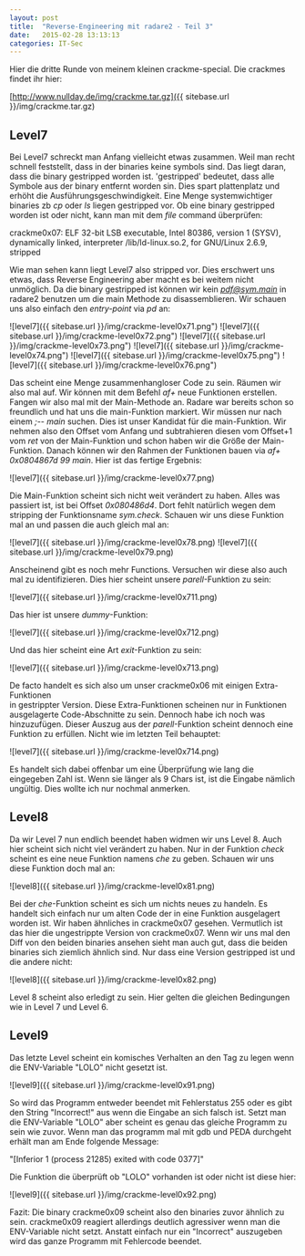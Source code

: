 ```yaml
---
layout: post
title:  "Reverse-Engineering mit radare2 - Teil 3"
date:   2015-02-28 13:13:13
categories: IT-Sec
---
```


Hier die dritte Runde von meinem kleinen crackme-special. Die crackmes findet
ihr hier:

[http://www.nullday.de/img/crackme.tar.gz]({{ sitebase.url }}/img/crackme.tar.gz)

Level7
------

Bei Level7 schreckt man Anfang vielleicht etwas zusammen. Weil man recht schnell
feststellt, dass in der binaries keine symbols sind. Das liegt daran, dass die
binary gestripped worden ist. 'gestripped' bedeutet, dass alle Symbole aus der
binary entfernt worden sin. Dies spart plattenplatz und erhöht die
Ausführungsgeschwindigkeit. Eine Menge systemwichtiger binaries zb *cp* oder
*ls* liegen gestripped vor. Ob eine binary gestripped worden ist oder nicht,
kann man mit dem *file* command überprüfen:

crackme0x07: ELF 32-bit LSB executable, Intel 80386, version 1 (SYSV),
dynamically linked, interpreter /lib/ld-linux.so.2, for GNU/Linux 2.6.9,
stripped

Wie man sehen kann liegt Level7 also stripped vor. Dies erschwert uns etwas,
dass Reverse Engineering aber macht es bei weitem nicht unmöglich. Da die binary
gestripped ist können wir kein *pdf@sym.main* in radare2 benutzen um die main
Methode zu disassemblieren. Wir schauen uns also einfach den *entry-point* via
*pd* an:

![level7]({{ sitebase.url }}/img/crackme-level0x71.png")
![level7]({{ sitebase.url }}/img/crackme-level0x72.png")
![level7]({{ sitebase.url }}/img/crackme-level0x73.png")
![level7]({{ sitebase.url }}/img/crackme-level0x74.png")
![level7]({{ sitebase.url }}/img/crackme-level0x75.png")
![level7]({{ sitebase.url }}/img/crackme-level0x76.png")

Das scheint eine Menge zusammenhangloser Code zu sein. Räumen wir also mal auf.
Wir können mit dem Befehl *af+ <offset> <size> <func name>* neue Funktionen
erstellen. Fangen wir also mal mit der Main-Methode an. Radare war bereits schon
so freundlich und hat uns die main-Funktion markiert. Wir müssen nur nach einem
*;-- main* suchen. Dies ist unser Kandidat für die main-Funktion. Wir nehmen
also den Offset vom Anfang und subtrahieren diesen vom Offset+1 vom *ret* von der
Main-Funktion und schon haben wir die Größe der Main-Funktion. Danach können wir
den Rahmen der Funktionen bauen via *af+ 0x0804867d 99 main*. Hier ist das
fertige Ergebnis:

![level7]({{ sitebase.url }}/img/crackme-level0x77.png)

Die Main-Funktion scheint sich nicht weit verändert zu haben. Alles was passiert
ist, ist bei Offset *0x080486d4*. Dort fehlt natürlich wegen dem stripping der
Funktionsname *sym.check*. Schauen wir uns diese Funktion mal an und passen die
auch gleich mal an:

![level7]({{ sitebase.url }}/img/crackme-level0x78.png)
![level7]({{ sitebase.url }}/img/crackme-level0x79.png)

Anscheinend gibt es noch mehr Functions. Versuchen wir diese also auch mal zu
identifizieren. Dies hier scheint unsere *parell*-Funktion zu sein:

![level7]({{ sitebase.url }}/img/crackme-level0x711.png)

Das hier ist unsere *dummy*-Funktion:

![level7]({{ sitebase.url }}/img/crackme-level0x712.png)

Und das hier scheint eine Art *exit*-Funktion zu sein:

![level7]({{ sitebase.url }}/img/crackme-level0x713.png)

De facto handelt es sich also um unser crackme0x06 mit einigen Extra-Funktionen  
in gestrippter Version. Diese Extra-Funktionen scheinen nur in Funktionen
ausgelagerte Code-Abschnitte zu sein. Dennoch habe ich noch was hinzuzufügen. 
Dieser Auszug aus der *parell*-Funktion scheint dennoch eine Funktion zu erfüllen. 
Nicht wie im letzten Teil behauptet:

![level7]({{ sitebase.url }}/img/crackme-level0x714.png)

Es handelt sich dabei offenbar um eine Überprüfung wie lang die eingegeben Zahl
ist. Wenn sie länger als 9 Chars ist, ist die Eingabe nämlich ungültig. Dies
wollte ich nur nochmal anmerken. 

Level8
------

Da wir Level 7 nun endlich beendet haben widmen wir uns Level 8. Auch hier
scheint sich nicht viel verändert zu haben. Nur in der Funktion *check* scheint
es eine neue Funktion namens *che* zu geben. Schauen wir uns diese Funktion doch
mal an:

![level8]({{ sitebase.url }}/img/crackme-level0x81.png)

Bei der *che*-Funktion scheint es sich um nichts neues zu handeln. Es handelt
sich einfach nur um alten Code der in eine Funktion ausgelagert worden ist. Wir
haben ähnliches in crackme0x07 gesehen. Vermutlich ist das hier die ungestrippte
Version von crackme0x07. Wenn wir uns mal den Diff von den beiden binaries
ansehen sieht man auch gut, dass die beiden binaries sich ziemlich ähnlich sind.
Nur dass eine Version gestripped ist und die andere nicht:

![level8]({{ sitebase.url }}/img/crackme-level0x82.png)

Level 8 scheint also erledigt zu sein. Hier gelten die gleichen Bedingungen wie
in Level 7 und Level 6.

Level9
------

Das letzte Level scheint ein komisches Verhalten an den Tag zu legen wenn die
ENV-Variable "LOLO" nicht gesetzt ist. 

![level9]({{ sitebase.url }}/img/crackme-level0x91.png)

So wird das Programm entweder beendet mit Fehlerstatus 255 oder es gibt den
String "Incorrect!" aus wenn die Eingabe an sich falsch ist. Setzt man die
ENV-Variable "LOLO" aber scheint es genau das gleiche Programm zu sein wie zuvor. 
Wenn man das programm mal mit gdb und PEDA durchgeht erhält man am Ende folgende Message:

"[Inferior 1 (process 21285) exited with code 0377]"

Die Funktion die überprüft ob "LOLO" vorhanden ist oder nicht ist diese hier:

![level9]({{ sitebase.url }}/img/crackme-level0x92.png)

Fazit: Die binary crackme0x09 scheint also den binaries zuvor ähnlich zu sein.
crackme0x09 reagiert allerdings deutlich agressiver wenn man die ENV-Variable
nicht setzt. Anstatt einfach nur ein "Incorrect" auszugeben wird das ganze
Programm mit Fehlercode beendet.
